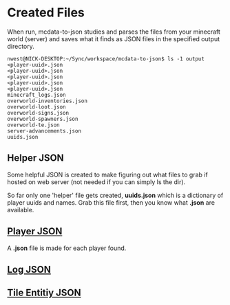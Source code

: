 # Created Files

When run, mcdata-to-json studies and parses the files from your minecraft world (server) and saves what it finds as JSON files in the specified output directory.

```terminal
nwest@NICK-DESKTOP:~/Sync/workspace/mcdata-to-json$ ls -1 output
<player-uuid>.json
<player-uuid>.json
<player-uuid>.json
<player-uuid>.json
<player-uuid>.json
minecraft_logs.json
overworld-inventories.json
overworld-loot.json
overworld-signs.json
overworld-spawners.json
overworld-te.json
server-advancements.json
uuids.json
```

## Helper JSON

Some helpful JSON is created to make figuring out what files to grab if hosted on web server (not needed if you can simply ls the dir).

So far only one 'helper' file gets created, **uuids.json** which is a dictionary of player uuids and names. Grab this file first, then you know what **<player-uuid>.json** are available.

## [Player JSON](player_json.md)

A **<player-uuid>.json** file is made for each player found.

## [Log JSON](log_json.md)

## [Tile Entitiy JSON](te_json.md)
